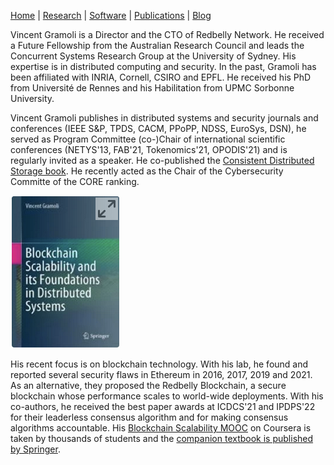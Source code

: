 [Home](index) | [Research](research) | [Software](software) | [Publications](publications) | [Blog](blog)

Vincent Gramoli is a Director and the CTO of Redbelly Network. He received a Future Fellowship from the Australian Research Council and leads the Concurrent Systems Research Group at the University of Sydney. His expertise is in distributed computing and security. In the past, Gramoli has been affiliated with INRIA, Cornell, CSIRO and EPFL. He received his PhD from Université de Rennes and his Habilitation from UPMC Sorbonne University. 

Vincent Gramoli publishes in distributed systems and security journals and conferences (IEEE S&P, TPDS, CACM, PPoPP, NDSS, EuroSys, DSN), he served as Program Committee (co-)Chair of international scientific conferences (NETYS'13, FAB'21, Tokenomics'21, OPODIS'21) and is regularly invited as a speaker. He co-published the [Consistent Distributed Storage book](https://www.morganclaypool.com/doi/10.2200/S01069ED1V01Y202012DCT017).
He recently acted as the Chair of the Cybersecurity Committe of the CORE ranking.


[![Blockchain Scalability book](/img/book-small.png)](https://link.springer.com/book/10.1007/978-3-031-12578-2?sap-outbound-id=01A0D4B2C34832A82322B1C66819B239A93AED40)

His recent focus is on blockchain technology. With his lab, he found and reported several security flaws in Ethereum in 2016, 2017, 2019 and 2021. As an alternative, they proposed the Redbelly Blockchain, a secure blockchain whose performance scales to world-wide deployments. With his co-authors, he received the best paper awards at ICDCS'21 and IPDPS'22 for their leaderless consensus algorithm and for making consensus algorithms accountable. His [Blockchain Scalability MOOC](https://www.coursera.org/learn/blockchain-scalability) on Coursera is taken by thousands of students and the [companion textbook is published by Springer](https://link.springer.com/book/10.1007/978-3-031-12578-2?sap-outbound-id=01A0D4B2C34832A82322B1C66819B239A93AED40).
